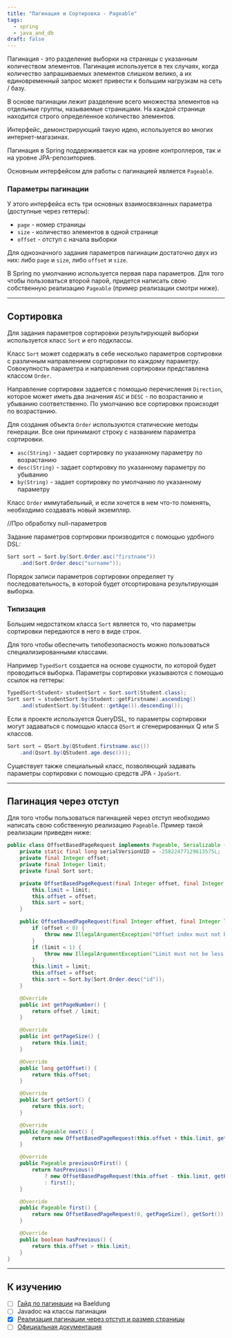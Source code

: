 ```yaml
---
title: "Пагинация и Сортировка - Pageable"
tags:
  - spring
  - java_and_db
draft: false
---
```


Пагинация - это разделение выборки на страницы с указанным количеством элементов. Пагинация используется в тех случаях, когда количество запрашиваемых элементов слишком велико, а их единовременный запрос может привести к большим нагрузкам на сеть / базу.

В основе пагинации лежит разделение всего множества элементов на отдельные группы, называемые страницами. На каждой странице находится строго определенное количество элементов.

Интерфейс, демонстрирующий такую идею, используется во многих интернет-магазинах.

Пагинация в Spring поддерживается как на уровне контроллеров, так и на уровне JPA-репозиториев.

Основным интерфейсом для работы с пагинацией является `Pageable`.

### Параметры пагинации

У этого интерфейса есть три основных взаимосвязанных параметра (доступные через геттеры):
- `page` - номер страницы
- `size` - количество элементов в одной странице
- `offset` - отступ с начала выборки

Для однозначного задания параметров пагинации достаточно двух из них: либо `page` и `size`, либо `offset` и `size`.

В Spring по умолчанию используется первая пара параметров. Для того чтобы пользоваться второй парой, придется написать свою собственную реализацию `Pageable` (пример реализации смотри ниже).

---
## Сортировка

Для задания параметров сортировки результирующей выборки используется класс `Sort` и его подклассы.

Класс `Sort` может содержать в себе несколько параметров сортировки с различным направлением сортировки по каждому параметру. Совокупность параметра и направления сортировки представлена классом `Order`.

Направление сортировки задается с помощью перечисления `Direction`, которое может иметь два значения `ASC` и `DESC` - по возрастанию и убыванию соответственно. По умолчанию все сортировки происходят по возрастанию.

Для создания объекта `Order` используются статические методы генерации. Все они принимают строку с названием параметра сортировки.

- `asc(String)` - задает сортировку по указанному параметру по возрастанию
- `desc(String)` - задает сортировку по указанному параметру по убыванию
- `by(String)` - задает сортировку по умолчанию по указанному параметру

Класс `Order` иммутабельный, и если хочется в нем что-то поменять, необходимо создавать новый экземпляр.

//Про обработку null-параметров

Задание параметров сортировки производится с помощью удобного DSL:
```java
Sort sort = Sort.by(Sort.Order.asc("firstname"))
    .and(Sort.Order.desc("surname"));
```

Порядок записи параметров сортировки определяет ту последовательность, в которой будет отсортирована результирующая выборка.

### Типизация

Большим недостатком класса `Sort` является то, что параметры сортировки передаются в него в виде строк.

Для того чтобы обеспечить типобезопасность можно пользоваться специализированными классами.

Например `TypedSort` создается на основе сущности, по которой будет проводиться выборка. Параметры сортировки указываются с помощью ссылок на геттеры:
```java
TypedSort<Student> studentSort = Sort.sort(Student.class);
Sort sort = studentSort.by(Student::getFirstname).ascending()
    .and(studentSort.by(Student::getAge()).descending());
```
Если в проекте используется QueryDSL, то параметры сортировки могут задаваться с помощью класса `QSort` и сгенерированных Q или S классов.
```java
Sort sort = QSort.by(QStudent.firstname.asc())
    .and(Qsort.by(QStudent.age.desc()));
```
Существует также специальный класс, позволяющий задавать параметры сортировки с помощью средств JPA - `JpaSort`.

---
## Пагинация через отступ

Для того чтобы пользоваться пагинацией через отступ необходимо написать свою собственную реализацию `Pageable`. Пример такой реализации приведен ниже:
```java
public class OffsetBasedPageRequest implements Pageable, Serializable {
    private static final long serialVersionUID = -25822477129613575L;
    private final Integer offset;
    private final Integer limit;
    private final Sort sort;

    private OffsetBasedPageRequest(final Integer offset, final Integer limit, final Sort sort) {
        this.limit = limit;
        this.offset = offset;
        this.sort = sort;
    }

    public OffsetBasedPageRequest(final Integer offset, final Integer limit) {
        if (offset < 0) {
            throw new IllegalArgumentException("Offset index must not be less than zero!");
        }
        if (limit < 1) {
            throw new IllegalArgumentException("Limit must not be less than one!");
        }
        this.limit = limit;
        this.offset = offset;
        this.sort = Sort.by(Sort.Order.desc("id"));
    }

    @Override
    public int getPageNumber() {
        return offset / limit;
    }

    @Override
    public int getPageSize() {
        return this.limit;
    }

    @Override
    public long getOffset() {
        return this.offset;
    }

    @Override
    public Sort getSort() {
        return this.sort;
    }

    @Override
    public Pageable next() {
        return new OffsetBasedPageRequest(this.offset + this.limit, getPageSize(), getSort());
    }

    @Override
    public Pageable previousOrFirst() {
        return hasPrevious()
            ? new OffsetBasedPageRequest(this.offset - this.limit, getPageSize(), getSort())
            : first();
    }

    @Override
    public Pageable first() {
        return new OffsetBasedPageRequest(0, getPageSize(), getSort());
    }

    @Override
    public boolean hasPrevious() {
        return this.offset > this.limit;
    }
}
```

---
## К изучению
- [ ] [Гайд по пагинации](https://www.baeldung.com/spring-data-jpa-pagination-sorting) на Baeldung
- [ ] Javadoc на классы пагинации
- [X] [Реализация пагинации через отступ и размер страницы](https://stackoverflow.com/questions/25008472/pagination-in-spring-data-jpa-limit-and-offset)
- [ ] [Официальная документация](https://docs.spring.io/spring-data/commons/docs/current/reference/html/#repositories.special-parameters)